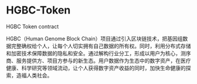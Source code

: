 # HGBC-Token
HGBC Token contract

HGBC（Human Genome Block Chain）项目通过引入区块链技术，把基因组数据完整确权给个人，让每个人切实拥有自己数据的所有权。同时，利用分布式存储和加密技术保障数据的隐私和安全。通过解构行业分工，形成以用户为核心，测序商、服务提供方、项目方参与的新生态。用户数据作为生态中的数字资产，在医疗健康、科学研究等领域流动，让个人获得数字资产收益的同时，加快生命健康的探索，造福人类社会。


